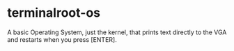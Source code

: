 # terminalroot-os
A basic Operating System, just the kernel, that prints text directly to the VGA and restarts when you press [ENTER].
